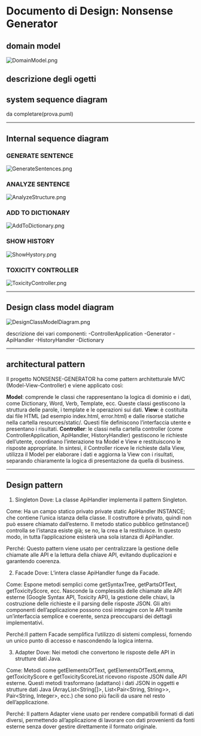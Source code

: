 # Documento di Design: Nonsense Generator

## domain model ##
![DomainModel.png](/images/DomainModel.png)

descrizione degli ogetti
---

## system sequence diagram ##
da completare(prova.puml)

---

## Internal sequence diagram ##
### GENERATE SENTENCE ###
![GenerateSentences.png](/images/GenerateSentences.png)

### ANALYZE SENTENCE ###
![AnalyzeStructure.png](/images/AnalyzeStructure.png)

### ADD TO DICTIONARY ###
![AddToDictionary.png](/images/AddToDictionary.png)

### SHOW HISTORY ###
![ShowHystory.png](/images/ShowHystory.png)

### TOXICITY CONTROLLER ###
![ToxicityController.png](/images/ToxicityController.png)

---

## Design class model diagram ##
![DesignClassModelDiagram.png](/images/DesignClassModelDiagram.png)

descrizione dei vari componenti:
-ControllerApplication
-Generator
-ApiHandler
-HistoryHandler
-Dictionary

---

## architectural pattern ##
Il progetto NONSENSE-GENERATOR ha come pattern architetturale MVC (Model-View-Controller) e viene applicato così:

**Model**: comprende le classi che rappresentano la logica di dominio e i dati, come Dictionary, Word, Verb, Template, ecc. Queste classi gestiscono la struttura delle parole, i template e le operazioni sui dati.
**View**: è costituita dai file HTML (ad esempio index.html, error.html) e dalle risorse statiche nella cartella resources/static/. Questi file definiscono l’interfaccia utente e presentano i risultati.
**Controller**: le classi nella cartella controller (come ControllerApplication, ApiHandler, HistoryHandler) gestiscono le richieste dell’utente, coordinano l’interazione tra Model e View e restituiscono le risposte appropriate.
In sintesi, il Controller riceve le richieste dalla View, utilizza il Model per elaborare i dati e aggiorna la View con i risultati, separando chiaramente la logica di presentazione da quella di business.

---

## Design pattern ##
1. Singleton
Dove: La classe ApiHandler implementa il pattern Singleton.

Come: Ha un campo statico privato private static ApiHandler INSTANCE; che contiene l’unica istanza della classe.
Il costruttore è privato, quindi non può essere chiamato dall’esterno.
Il metodo statico pubblico getInstance() controlla se l’istanza esiste già; se no, la crea e la restituisce. In questo modo, in tutta l’applicazione esisterà una sola istanza di ApiHandler.

Perché: Questo pattern viene usato per centralizzare la gestione delle chiamate alle API e la lettura della chiave API, evitando duplicazioni e garantendo coerenza.

2. Facade
Dove: L’intera classe ApiHandler funge da Facade.

Come: Espone metodi semplici come getSyntaxTree, getPartsOfText, getToxicityScore, ecc.
Nasconde la complessità delle chiamate alle API esterne (Google Syntax API, Toxicity API), la gestione delle chiavi, la costruzione delle richieste e il parsing delle risposte JSON.
Gli altri componenti dell’applicazione possono così interagire con le API tramite un’interfaccia semplice e coerente, senza preoccuparsi dei dettagli implementativi.

Perché:Il pattern Facade semplifica l’utilizzo di sistemi complessi, fornendo un unico punto di accesso e nascondendo la logica interna.

3. Adapter
Dove: Nei metodi che convertono le risposte delle API in strutture dati Java.

Come: Metodi come getElementsOfText, getElementsOfTextLemma, getToxicityScore e getToxicityScoreList ricevono risposte JSON dalle API esterne.
Questi metodi trasformano (adattano) i dati JSON in oggetti e strutture dati Java (ArrayList<String[]>, List<Pair<String, String>>, Pair<String, Integer>, ecc.) che sono più facili da usare nel resto dell’applicazione.

Perché: Il pattern Adapter viene usato per rendere compatibili formati di dati diversi, permettendo all’applicazione di lavorare con dati provenienti da fonti esterne senza dover gestire direttamente il formato originale.